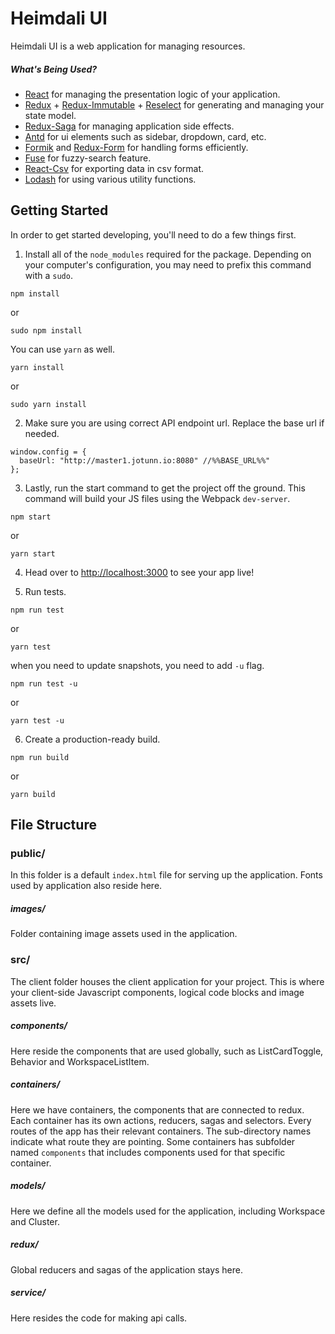 # Heimdali UI

Heimdali UI is a web application for managing resources.

##### What's Being Used?

* [React](http://facebook.github.io/react/) for managing the presentation logic of your application.
* [Redux](http://redux.js.org/) + [Redux-Immutable](https://github.com/gajus/redux-immutable/) + [Reselect](https://github.com/reduxjs/reselect/) for generating and managing your state model.
* [Redux-Saga](https://github.com/redux-saga/redux-saga/) for managing application side effects.
* [Antd](https://ant.design/) for ui elements such as sidebar, dropdown, card, etc.
* [Formik](https://github.com/jaredpalmer/formik/) and [Redux-Form](https://redux-form.com/) for handling forms efficiently.
* [Fuse](http://fusejs.io/) for fuzzy-search feature.
* [React-Csv](https://github.com/react-csv/react-csv/) for exporting data in csv format.
* [Lodash](https://lodash.com/) for using various utility functions.


## Getting Started
In order to get started developing, you'll need to do a few things first.

1. Install all of the `node_modules` required for the package. Depending on your computer's configuration, you may need to prefix this command with a `sudo`.
```
npm install
```
or
```
sudo npm install
```
You can use `yarn` as well.
```
yarn install
```
or
```
sudo yarn install
```

2. Make sure you are using correct API endpoint url. Replace the base url if needed.

```
window.config = {
  baseUrl: "http://master1.jotunn.io:8080" //%%BASE_URL%%"
};
```

3. Lastly, run the start command to get the project off the ground. This command will build your JS files using the Webpack `dev-server`.

```
npm start
```
or
```
yarn start
```

4. Head over to [http://localhost:3000](http://localhost:3000) to see your app live!

5. Run tests.

```
npm run test
```
or
```
yarn test
```
when you need to update snapshots, you need to add `-u` flag.
```
npm run test -u
```
or
```
yarn test -u
```

6. Create a production-ready build.

```
npm run build
```
or
```
yarn build
```

## File Structure

### public/

In this folder is a default `index.html` file for serving up the application. Fonts used by application also reside here.

##### images/

Folder containing image assets used in the application.

### src/

The client folder houses the client application for your project.  This is where your client-side Javascript components, logical code blocks and image assets live.

##### components/

Here reside the components that are used globally, such as ListCardToggle, Behavior and WorkspaceListItem.

##### containers/

Here we have containers, the components that are connected to redux. Each container has its own actions, reducers, sagas and selectors. Every routes of the app has their relevant containers. The sub-directory names indicate what route they are pointing. Some containers has subfolder named `components` that includes components used for that specific container.

##### models/

Here we define all the models used for the application, including Workspace and Cluster.

##### redux/

Global reducers and sagas of the application stays here.

##### service/

Here resides the code for making api calls.
